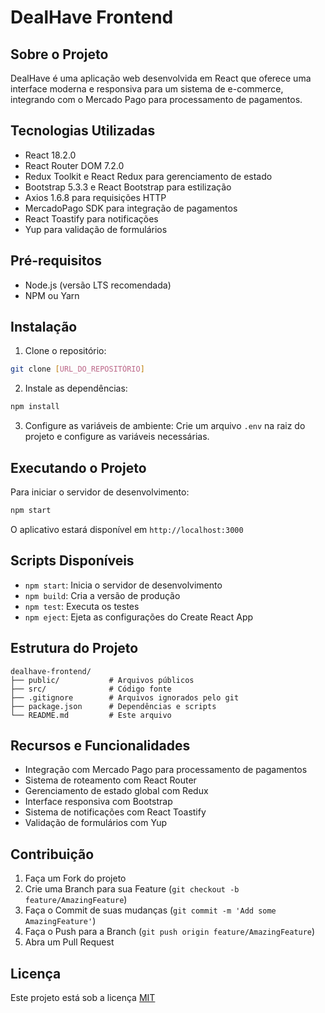 # DealHave Frontend

## Sobre o Projeto
DealHave é uma aplicação web desenvolvida em React que oferece uma interface moderna e responsiva para um sistema de e-commerce, integrando com o Mercado Pago para processamento de pagamentos.

## Tecnologias Utilizadas
- React 18.2.0
- React Router DOM 7.2.0
- Redux Toolkit e React Redux para gerenciamento de estado
- Bootstrap 5.3.3 e React Bootstrap para estilização
- Axios 1.6.8 para requisições HTTP
- MercadoPago SDK para integração de pagamentos
- React Toastify para notificações
- Yup para validação de formulários

## Pré-requisitos
- Node.js (versão LTS recomendada)
- NPM ou Yarn

## Instalação

1. Clone o repositório:
```bash
git clone [URL_DO_REPOSITÓRIO]
```

2. Instale as dependências:
```bash
npm install
```

3. Configure as variáveis de ambiente:
Crie um arquivo `.env` na raiz do projeto e configure as variáveis necessárias.

## Executando o Projeto

Para iniciar o servidor de desenvolvimento:
```bash
npm start
```

O aplicativo estará disponível em `http://localhost:3000`

## Scripts Disponíveis

- `npm start`: Inicia o servidor de desenvolvimento
- `npm build`: Cria a versão de produção
- `npm test`: Executa os testes
- `npm eject`: Ejeta as configurações do Create React App

## Estrutura do Projeto

```
dealhave-frontend/
├── public/           # Arquivos públicos
├── src/              # Código fonte
├── .gitignore        # Arquivos ignorados pelo git
├── package.json      # Dependências e scripts
└── README.md         # Este arquivo
```

## Recursos e Funcionalidades

- Integração com Mercado Pago para processamento de pagamentos
- Sistema de roteamento com React Router
- Gerenciamento de estado global com Redux
- Interface responsiva com Bootstrap
- Sistema de notificações com React Toastify
- Validação de formulários com Yup

## Contribuição

1. Faça um Fork do projeto
2. Crie uma Branch para sua Feature (`git checkout -b feature/AmazingFeature`)
3. Faça o Commit de suas mudanças (`git commit -m 'Add some AmazingFeature'`)
4. Faça o Push para a Branch (`git push origin feature/AmazingFeature`)
5. Abra um Pull Request

## Licença

Este projeto está sob a licença [MIT](https://choosealicense.com/licenses/mit/)